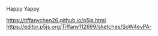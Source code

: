 Happy Yappy

https://tiffanychen26.github.io/p5js.html
https://editor.p5js.org/Tiffany112699/sketches/SoW4evPA-

